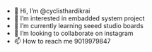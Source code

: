 - 👋 Hi, I’m @cyclisthardikrai
- 👀 I’m interested in embadded system project 
- 🌱 I’m currently learning seeed studio boards
- 💞️ I’m looking to collaborate on instagram
- 📫 How to reach me 9019979847

<!---
cyclisthardikrai/cyclisthardikrai is a ✨ special ✨ repository because its `README.md` (this file) appears on your GitHub profile.
You can click the Preview link to take a look at your changes.
--->
